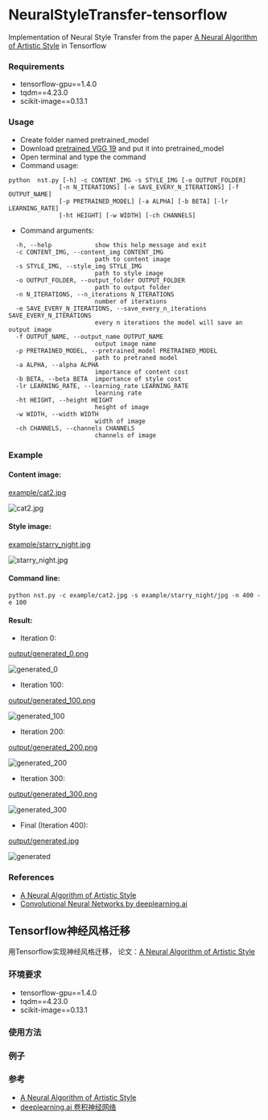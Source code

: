 # NeuralStyleTransfer-tensorflow

Implementation of Neural Style Transfer from the paper [A Neural Algorithm of Artistic Style](http://arxiv.org/abs/1508.06576) in Tensorflow

### Requirements

* tensorflow-gpu==1.4.0
* tqdm==4.23.0
* scikit-image==0.13.1

### Usage

* Create folder named pretrained_model
* Download [pretrained VGG 19](http://www.vlfeat.org/matconvnet/models/imagenet-vgg-verydeep-19.mat) and put it into pretrained_model
* Open terminal and type the command
* Command usage: 

```
python  nst.py [-h] -c CONTENT_IMG -s STYLE_IMG [-o OUTPUT_FOLDER]
              [-n N_ITERATIONS] [-e SAVE_EVERY_N_ITERATIONS] [-f OUTPUT_NAME]
              [-p PRETRAINED_MODEL] [-a ALPHA] [-b BETA] [-lr LEARNING_RATE]
              [-ht HEIGHT] [-w WIDTH] [-ch CHANNELS]
```

* Command arguments:

```
  -h, --help            show this help message and exit
  -c CONTENT_IMG, --content_img CONTENT_IMG
                        path to content image
  -s STYLE_IMG, --style_img STYLE_IMG
                        path to style image
  -o OUTPUT_FOLDER, --output_folder OUTPUT_FOLDER
                        path to output folder
  -n N_ITERATIONS, --n_iterations N_ITERATIONS
                        number of iterations
  -e SAVE_EVERY_N_ITERATIONS, --save_every_n_iterations SAVE_EVERY_N_ITERATIONS
                        every n iterations the model will save an output image
  -f OUTPUT_NAME, --output_name OUTPUT_NAME
                        output image name
  -p PRETRAINED_MODEL, --pretrained_model PRETRAINED_MODEL
                        path to pretraned model
  -a ALPHA, --alpha ALPHA
                        importance of content cost
  -b BETA, --beta BETA  importance of style cost
  -lr LEARNING_RATE, --learning_rate LEARNING_RATE
                        learning rate
  -ht HEIGHT, --height HEIGHT
                        height of image
  -w WIDTH, --width WIDTH
                        width of image
  -ch CHANNELS, --channels CHANNELS
                        channels of image
```

### Example

#### Content image:

[example/cat2.jpg](example/cat2.jpg)

![cat2.jpg](example/cat2.jpg)

#### Style image: 

[example/starry_night.jpg](example/starry_night.jpg)

![starry_night.jpg](example/starry_night.jpg)

#### Command line:

```
python nst.py -c example/cat2.jpg -s example/starry_night/jpg -n 400 -e 100
```

#### Result:

* Iteration 0:

[output/generated_0.png](output/generated_0.png)

![generated_0](output/generated_0.png)

* Iteration 100:

[output/generated_100.png](output/generated_100.png)

![generated_100](output/generated_100.png)

* Iteration 200:

[output/generated_200.png](output/generated_200.png)

![generated_200](output/generated_200.png)

* Iteration 300:

[output/generated_300.png](output/generated_300.png)

![generated_300](output/generated_300.png)

* Final (Iteration 400):

[output/generated.jpg](output/generated.jpg)

![generated](output/generated.jpg)

### References

* [A Neural Algorithm of Artistic Style](http://arxiv.org/abs/1508.06576)
* [Convolutional Neural Networks by deeplearning.ai](https://www.coursera.org/learn/convolutional-neural-networks)

## Tensorflow神经风格迁移

用Tensorflow实现神经风格迁移， 论文：[A Neural Algorithm of Artistic Style](http://arxiv.org/abs/1508.06576)

### 环境要求

* tensorflow-gpu==1.4.0
* tqdm==4.23.0
* scikit-image==0.13.1

### 使用方法

### 例子 

### 参考

* [A Neural Algorithm of Artistic Style](http://arxiv.org/abs/1508.06576)
* [deeplearning.ai 卷积神经网络](https://www.coursera.org/learn/convolutional-neural-networks)
